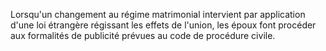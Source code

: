   
Lorsqu'un changement au régime matrimonial intervient par application d'une loi étrangère régissant les effets de l'union, les époux font procéder aux formalités de publicité prévues au code de procédure civile.  

  
